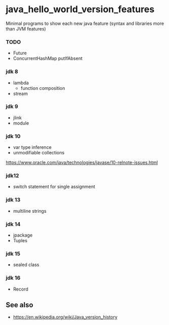 # java_hello_world_version_features
Minimal programs to show each new java feature (syntax and libraries more than JVM features)

### TODO
* Future
* ConcurrentHashMap putIfAbsent

### jdk 8
* lambda
    * function composition 
* stream

### jdk 9
* jlink
* module

### jdk 10
* var type inference
* unmodifiable collections

https://www.oracle.com/java/technologies/javase/10-relnote-issues.html

### jdk12
* switch statement for single assignment

### jdk 13
* multiline strings

### jdk 14
* jpackage
* Tuples

### jdk 15
* sealed class

### jdk 16
* Record


## See also
* https://en.wikipedia.org/wiki/Java_version_history
